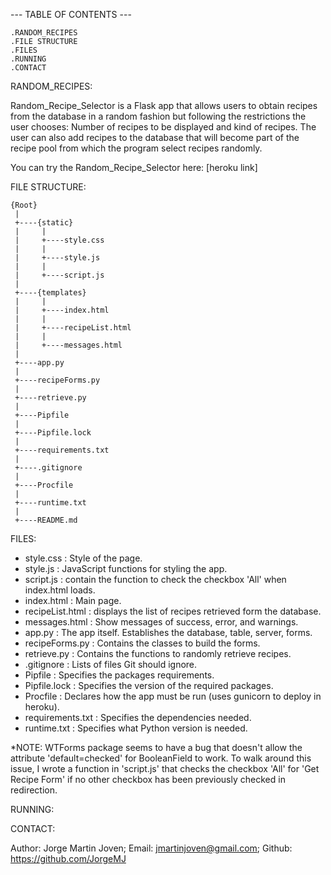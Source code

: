 --- TABLE OF CONTENTS ---

	.RANDOM_RECIPES
	.FILE STRUCTURE
	.FILES
	.RUNNING
	.CONTACT

RANDOM_RECIPES:

Random_Recipe_Selector is a Flask app that allows users to obtain recipes from the database in a random fashion but following the restrictions the user chooses: Number of recipes to be displayed and kind of recipes. The user can also add recipes to the database that will become part of the recipe pool from which the program select recipes randomly.

You can try the Random_Recipe_Selector here: [heroku link]

FILE STRUCTURE:

	{Root}
	 |
	 +----{static}
	 |     |
	 |     +----style.css
	 |     |
	 |     +----style.js
	 |     |
	 |     +----script.js
	 |
	 +----{templates}
	 |     |
     |     +----index.html
     |     |
     |     +----recipeList.html
     |     |
     |     +----messages.html
     |
     +----app.py
     |
     +----recipeForms.py
     |
     +----retrieve.py
     |
     +----Pipfile
     |
     +----Pipfile.lock
     |
     +----requirements.txt
     |
     +----.gitignore
     |
     +----Procfile
     |
     +----runtime.txt
     |
     +----README.md


FILES:

<ul>
	<li>style.css : Style of the page.</li>
	<li>style.js : JavaScript functions for styling the app.</li>
	<li>script.js : contain the function to check the checkbox 'All' when index.html loads.</li>
	<li>index.html : Main page.</li>
	<li>recipeList.html : displays the list of recipes retrieved form the database.</li>
	<li>messages.html : Show messages of success, error, and warnings.</li>
	<li>app.py : The app itself. Establishes the database, table, server, forms.</li>
	<li>recipeForms.py : Contains the classes to build the forms.</li>
	<li>retrieve.py : Contains the functions to randomly retrieve recipes.</li>
	<li>.gitignore : Lists of files Git should ignore.</li>
	<li>Pipfile : Specifies the packages requirements.</li>
	<li>Pipfile.lock : Specifies the version of the required packages.</li>
	<li>Procfile : Declares how the app must be run (uses gunicorn to deploy in heroku).</li>
	<li>requirements.txt : Specifies the dependencies needed.</li>
	<li>runtime.txt : Specifies what Python version is needed.</li>
</ul>

*NOTE: WTForms package seems to have a bug that doesn't allow the attribute 'default=checked' for BooleanField to work. To walk around this issue, I wrote a function in 'script.js' that checks the checkbox 'All' for 'Get Recipe Form' if no other checkbox has been previously checked in redirection.

RUNNING:

CONTACT:

Author: Jorge Martin Joven; Email: jmartinjoven@gmail.com; Github: https://github.com/JorgeMJ

